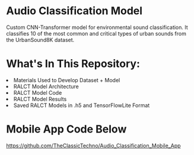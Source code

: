 # Audio Classification Model

Custom CNN-Transformer model for environmental sound classification. It classifies 10 of the most common and critical types of urban sounds from the UrbanSound8K dataset.


# What's In This Repository:
<li> Materials Used to Develop Dataset + Model </li>
<li> RALCT Model Architecture </li>
<li> RALCT Model Code </li>
<li> RALCT Model Results </li>
<li> Saved RALCT Models in .h5 and TensorFlowLite Format </li>

# Mobile App Code Below

https://github.com/TheClassicTechno/Audio_Classification_Mobile_App
